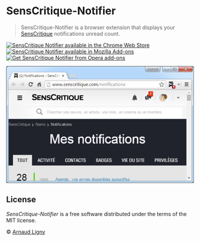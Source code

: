 # SensCritique-Notifier

> SensCritique-Notifier is a browser extension that displays your [SensCritique](https://www.senscritique.com) notifications unread count.

[![SensCritique Notifier available in the Chrome Web Store](https://developer.chrome.com/webstore/images/ChromeWebStore_BadgeWBorder_v2_206x58.png)](https://chrome.google.com/webstore/detail/senscritique-notifier/modfdnhchpghpbfdngipkncfjcjmjjel)  [![SensCritique Notifier available in Mozilla Add-ons](https://addons.cdn.mozilla.net/static/img/addons-buttons/AMO-button_1.png)](https://addons.mozilla.org/fr/firefox/addon/notificateur-senscritique/)  [<img src="https://dev.opera.com/extensions/branding-guidelines/addons_206x58_en@2x.png" alt="Get SensCritique Notifier from Opera add-ons" width="206px"/>](https://addons.opera.com/fr/search/?developer=arnaudligny)

![SensCritique-Notifier screenshot](docs/screenshot_640x400.png "SensCritique-Notifier screenshot")

## License

_SensCritique-Notifier_ is a free software distributed under the terms of the MIT license.

© [Arnaud Ligny](https://arnaudligny.fr)  
